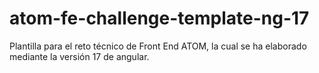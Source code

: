 # atom-fe-challenge-template-ng-17
Plantilla para el reto técnico de Front End ATOM, la cual se ha elaborado mediante la versión 17 de angular.
